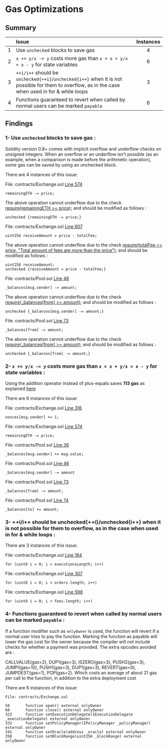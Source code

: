 # Gas Optimizations

## Summary

|               | Issue         | Instances     |
| :-------------: |:-------------|:-------------:|
| 1      | Use `unchecked` blocks to save gas  |  4 |
| 2      | `x += y/x -= y` costs more gas than `x = x + y/x = x - y` for state variables  |   6 |
| 3      | `++i/i++` should be `unchecked{++i}`/`unchecked{i++}` when it is not possible for them to overflow, as in the case when used in for & while loops |  3  |
| 4      | Functions guaranteed to revert when called by normal users can be marked `payable` |  6 |

## Findings

### 1- Use `unchecked` blocks to save gas :

Solidity version 0.8+ comes with implicit overflow and underflow checks on unsigned integers. When an overflow or an underflow isn’t possible (as an example, when a comparison is made before the arithmetic operation), some gas can be saved by using an unchecked block.

There are 4 instances of this issue:

File: contracts/Exchange.sol [Line 574](https://github.com/code-423n4/2022-11-non-fungible/blob/main/contracts/Exchange.sol#L574)
```
remainingETH -= price;
```

The above operation cannot underflow due to the check [require(remainingETH >= price);](https://github.com/code-423n4/2022-11-non-fungible/blob/main/contracts/Exchange.sol#L573) and should be modified as follows :

```
unchecked {remainingETH -= price;}
```

File: contracts/Exchange.sol [Line 607](https://github.com/code-423n4/2022-11-non-fungible/blob/main/contracts/Exchange.sol#L607)
```
uint256 receiveAmount = price - totalFee;
```

The above operation cannot underflow due to the check [require(totalFee <= price, "Total amount of fees are more than the price");](https://github.com/code-423n4/2022-11-non-fungible/blob/main/contracts/Exchange.sol#L605) and should be modified as follows :

```
uint256 receiveAmount;
unchecked {receiveAmount = price - totalFee;}
```

File: contracts/Pool.sol [Line 46](https://github.com/code-423n4/2022-11-non-fungible/blob/main/contracts/Pool.sol#L46)
```
_balances[msg.sender] -= amount;
```

The above operation cannot underflow due to the check [require(_balances[from] >= amount);](https://github.com/code-423n4/2022-11-non-fungible/blob/main/contracts/Pool.sol#L45) and should be modified as follows :

```
unchecked {_balances[msg.sender] -= amount;}
```

File: contracts/Pool.sol [Line 73](https://github.com/code-423n4/2022-11-non-fungible/blob/main/contracts/Pool.sol#L73)
```
_balances[from] -= amount;
```

The above operation cannot underflow due to the check [require(_balances[from] >= amount);](https://github.com/code-423n4/2022-11-non-fungible/blob/main/contracts/Pool.sol#L71) and should be modified as follows :

```
unchecked {_balances[from] -= amount;}
```

### 2- `x += y/x -= y` costs more gas than `x = x + y/x = x - y` for state variables :

Using the addition operator instead of plus-equals saves **113 gas** as explained [here](https://gist.github.com/IllIllI000/cbbfb267425b898e5be734d4008d4fe8)

There are 6 instances of this issue:

File: contracts/Exchange.sol [Line 316](https://github.com/code-423n4/2022-11-non-fungible/blob/main/contracts/Exchange.sol#L316)
```
nonces[msg.sender] += 1;
```

File: contracts/Exchange.sol [Line 574](https://github.com/code-423n4/2022-11-non-fungible/blob/main/contracts/Exchange.sol#L574)
```
remainingETH -= price;
```

File: contracts/Pool.sol [Line 36](https://github.com/code-423n4/2022-11-non-fungible/blob/main/contracts/Pool.sol#L36)
```
_balances[msg.sender] += msg.value;
```

File: contracts/Pool.sol [Line 46](https://github.com/code-423n4/2022-11-non-fungible/blob/main/contracts/Pool.sol#L46)
```
_balances[msg.sender] -= amount
```

File: contracts/Pool.sol [Line 73](https://github.com/code-423n4/2022-11-non-fungible/blob/main/contracts/Pool.sol#L73)
```
_balances[from] -= amount;
```

File: contracts/Pool.sol [Line 74](https://github.com/code-423n4/2022-11-non-fungible/blob/main/contracts/Pool.sol#L74)
```
_balances[to] += amount;
```

### 3- ++i/i++ should be unchecked{++i}/unchecked{i++} when it is not possible for them to overflow, as in the case when used in for & while loops :

There are 3 instances of this issue:

File: contracts/Exchange.sol [Line 184](https://github.com/code-423n4/2022-11-non-fungible/blob/main/contracts/Exchange.sol#L184)
```
for (uint8 i = 0; i < executionsLength; i++)
``` 

File: contracts/Exchange.sol [Line 307](https://github.com/code-423n4/2022-11-non-fungible/blob/main/contracts/Exchange.sol#L307)
```
for (uint8 i = 0; i < orders.length; i++) 
```

File: contracts/Exchange.sol [Line 598](https://github.com/code-423n4/2022-11-non-fungible/blob/main/contracts/Exchange.sol#L307)
```
for (uint8 i = 0; i < fees.length; i++)
```

### 4- Functions guaranteed to revert when called by normal users can be marked `payable` :

If a function modifier such as `onlyOwner` is used, the function will revert if a normal user tries to pay the function. Marking the function as payable will lower the gas cost for the owner because the compiler will not include checks for whether a payment was provided. The extra opcodes avoided are : 

CALLVALUE(gas=2), DUP1(gas=3), ISZERO(gas=3), PUSH2(gas=3), JUMPI(gas=10), PUSH1(gas=3), DUP1(gas=3), REVERT(gas=0), JUMPDEST(gas=1), POP(gas=2). 
Which costs an average of about 21 gas per call to the function, in addition to the extra deployment cost

There are 6 instances of this issue:

```
File: contracts/Exchange.sol

56       function open() external onlyOwner
60       function close() external onlyOwner
323      function setExecutionDelegate(IExecutionDelegate _executionDelegate) external onlyOwner
332      function setPolicyManager(IPolicyManager _policyManager) external onlyOwner
341      function setOracle(address _oracle) external onlyOwner
350      function setBlockRange(uint256 _blockRange) external onlyOwner
```
